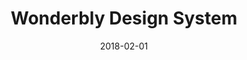 ---
date: 2018-02-01
title: Wonderbly Design System
company: Wonderbly
link: http://design-system.wonderbly.com/
image: ./images/wonderbly.jpg
description: We’ve been working to create this design system as a centralised hub for showcasing our design rules, principles, and frontend components.

---